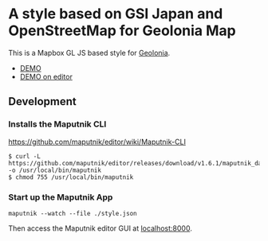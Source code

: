 # A style based on GSI Japan and OpenStreetMap for Geolonia Map

This is a Mapbox GL JS based style for [Geolonia](https://geolonia.com/).

* [DEMO](https://geolonia.github.io/preview?style=geolonia/gsi)
* [DEMO on editor](https://editor.geolonia.com/?style=https://raw.githubusercontent.com/geolonia/gsi/master/style.json)

## Development

### Installs the Maputnik CLI

https://github.com/maputnik/editor/wiki/Maputnik-CLI

```
$ curl -L https://github.com/maputnik/editor/releases/download/v1.6.1/maputnik_darwin -o /usr/local/bin/maputnik
$ chmod 755 /usr/local/bin/maputnik
```

### Start up the Maputnik App

```
maputnik --watch --file ./style.json
```

Then access the Maputnik editor GUI at [localhost:8000](https://localhost:8000/).
